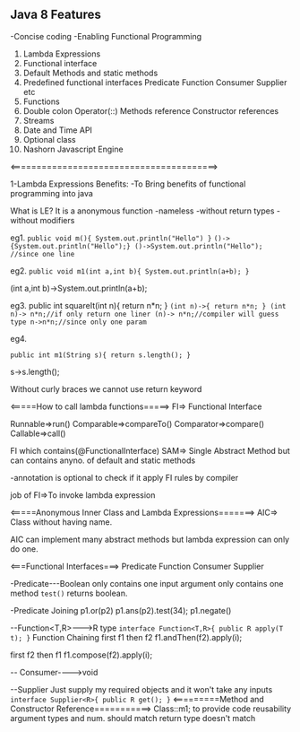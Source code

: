 Java 8 Features
---------------------
-Concise coding
-Enabling Functional Programming

1.  Lambda Expressions
2.  Functional interface
3.  Default Methods and static methods
4.  Predefined functional interfaces
    Predicate
    Function
    Consumer
    Supplier
    etc
5.  Functions
6.  Double colon Operator(::)
    Methods reference
    Constructor references
7.  Streams
8.  Date and Time API
9.  Optional class
10. Nashorn Javascript Engine

<========================================>

1-Lambda Expressions
Benefits:
    -To Bring benefits of functional programming into java
    
What is LE?
It is a anonymous function
    -nameless
    -without return types
    -without modifiers

eg1.
`public void m(){
    System.out.println("Hello")
}`
``
()->{System.out.println("Hello");}
()->System.out.println("Hello"); //since one line
``

eg2.
``
public void m1(int a,int b){
     System.out.println(a+b);
}
``

(int a,int b)->System.out.println(a+b);

eg3.
public int squareIt(int n){
     return n*n;
}
``
(int n)->{ return n*n; }
(int n)-> n*n;//if only return one liner
(n)-> n*n;//compiler will guess type
n->n*n;//since only one param  
``

eg4.

``
public int m1(String s){
     return s.length();
}
``

s->s.length();


Without curly braces we cannot use return keyword

<=====How to call lambda functions=====>
FI=> Functional Interface

Runnable=>run()
Comparable=>compareTo()
Comparator=>compare()
Callable=>call()

FI which contains(@FunctionalInterface)
SAM=> Single Abstract Method
but can contains anyno. of default and static methods

-annotation is optional to check if it apply FI rules by compiler

job of FI=>To invoke lambda expression

<=====Anonymous Inner Class and Lambda Expressions=======>
AIC=> Class without having name.

AIC can implement many abstract methods but lambda expression can only do one.

<===Functional Interfaces===>
Predicate 
Function
Consumer
Supplier

-Predicate<T>---Boolean
only contains one input argument
only contains one method `test()` returns boolean.

-Predicate Joining
p1.or(p2)
p1.ans(p2).test(34);
p1.negate()

--Function<T,R>--->R type
`
interface Function<T,R>{
    public R apply(T t);
}
`
Function Chaining
first f1 then f2
f1.andThen(f2).apply(i);

first f2 then f1
f1.compose(f2).apply(i);

-- Consumer<T>---->void

--Supplier
Just supply my required objects and it won't take any inputs
`
interface Supplier<R>{
    public R get();
}
`
<=========Method and Constructor Reference===========>
Class::m1;
to provide code reusability
argument types and num. should match
return type doesn't match




